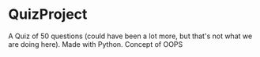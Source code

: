 # QuizProject
A Quiz of 50 questions (could have been a lot more, but that's not what we are doing here). Made with Python. Concept of OOPS
